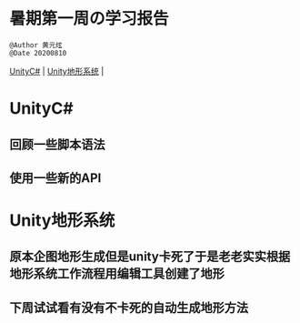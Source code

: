 # 暑期第一周の学习报告
`@Author 黄元炫`  
`@Date 20200810`

[UnityC#](#1) | [Unity地形系统](#2) | 

# <a id='1'>UnityC#</a>
##  回顾一些脚本语法
##  使用一些新的API

# <a id='2'>Unity地形系统</a>
## 原本企图地形生成但是unity卡死了于是老老实实根据地形系统工作流程用编辑工具创建了地形
## 下周试试看有没有不卡死的自动生成地形方法
